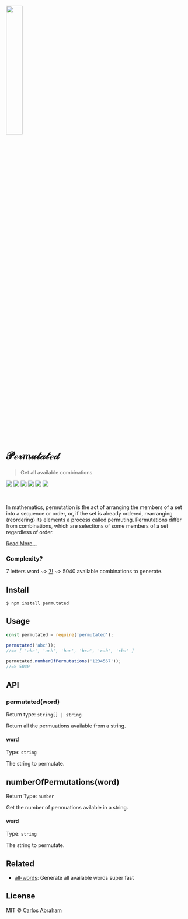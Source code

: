 <p>
	<a href="https://www.npmjs.com/package/permutated">
		<img src="https://cdn.abranhe.com/projects/permutated/logo.svg" width="30%">
	</a>
	<br>
</p>

# 𝓟ℯ𝓇𝑚𝓊𝓉𝒶𝓉ℯ𝒹

> Get all available combinations

[![](https://img.shields.io/travis/abranhe/permutated.svg?logo=travis)](https://travis-ci.org/abranhe/permutated)
[![](https://abranhe.com/badge.svg)](https://github.com/abranhe)
[![](https://cdn.abranhe.com/badges/cash-me.svg)](https://cash.me/$abranhe)
[![](https://cdn.abranhe.com/badges/patreon.svg)](https://patreon.com/abranhe)
[![](https://img.shields.io/github/license/abranhe/permutated.svg)](https://github.com/abranhe/permutated/blob/master/license)
[![](https://img.shields.io/npm/v/permutated.svg)](https://npmjs.com/package/permutated)

<br>

In mathematics, permutation is the act of arranging the members of a set into a sequence or order, or, if the set is already ordered, rearranging (reordering) its elements a process called permuting. Permutations differ from combinations, which are selections of some members of a set regardless of order.

[Read More...](https://en.wikipedia.org/wiki/Permutation)

### Complexity?

7 letters word ~> [7!](https://www.google.com/search?q=7!)  ~> 5040 available combinations to generate.

## Install

```
$ npm install permutated
```

## Usage

```js
const permutated = require('permutated');

permutated('abc'));
//=> [ 'abc', 'acb', 'bac', 'bca', 'cab', 'cba' ]

permutated.numberOfPermutations('1234567'));
//=> 5040
```

## API

### permutated(word)

Return type: `string[] | string`

Return all the permuations available from a string.

#### word

Type: `string`

The string to permutate.

## numberOfPermutations(word)

Return Type: `number`

Get the number of permuations avilable in a string.

#### word

Type: `string`

The string to permutate.

## Related

- [all-words](https://github.com/abranhe/all-words): Generate all available words super fast

## License

MIT © [Carlos Abraham](https://abranhe.com)

